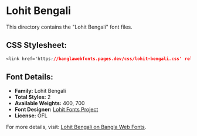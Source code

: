 # Lohit Bengali

This directory contains the "Lohit Bengali" font files.

## CSS Stylesheet:
```css
<link href='https://banglawebfonts.pages.dev/css/lohit-bengali.css' rel='stylesheet'>
```

## Font Details:
- **Family:** Lohit Bengali
- **Total Styles:** 2
- **Available Weights:** 400, 700
- **Font Designer:** [Lohit Fonts Project](https://pagure.io/lohit)
- **License:** OFL

For more details, visit: [Lohit Bengali on Bangla Web Fonts](https://banglawebfonts.pages.dev/lohit-bengali/#about).